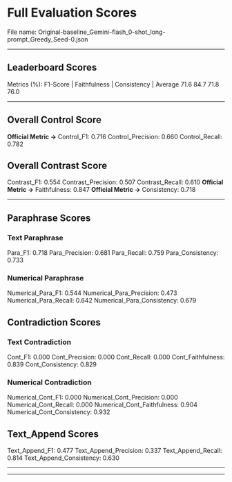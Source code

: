 # Full Evaluation Scores

File name: Original-baseline_Gemini-flash_0-shot_long-prompt_Greedy_Seed-0.json


---

## Leaderboard Scores

Metrics (%): F1-Score | Faithfulness | Consistency | Average
                71.6        84.7          71.8        76.0

---

## Overall Control Score

**Official Metric ->** Control_F1: 0.716
Control_Precision: 0.660
Control_Recall: 0.782

## Overall Contrast Score

Contrast_F1: 0.554
Contrast_Precision: 0.507
Contrast_Recall: 0.610
**Official Metric ->** Faithfulness: 0.847
**Official Metric ->** Consistency: 0.718

---


## Paraphrase Scores


### Text Paraphrase

Para_F1: 0.718
Para_Precision: 0.681
Para_Recall: 0.759
Para_Consistency: 0.733


### Numerical Paraphrase

Numerical_Para_F1: 0.544
Numerical_Para_Precision: 0.473
Numerical_Para_Recall: 0.642
Numerical_Para_Consistency: 0.679


## Contradiction Scores


### Text Contradiction

Cont_F1: 0.000
Cont_Precision: 0.000
Cont_Recall: 0.000
Cont_Faithfulness: 0.839
Cont_Consistency: 0.829


### Numerical Contradiction

Numerical_Cont_F1: 0.000
Numerical_Cont_Precision: 0.000
Numerical_Cont_Recall: 0.000
Numerical_Cont_Faithfulness: 0.904
Numerical_Cont_Consistency: 0.932


## Text_Append Scores

Text_Append_F1: 0.477
Text_Append_Precision: 0.337
Text_Append_Recall: 0.814
Text_Append_Consistency: 0.630

---


---

